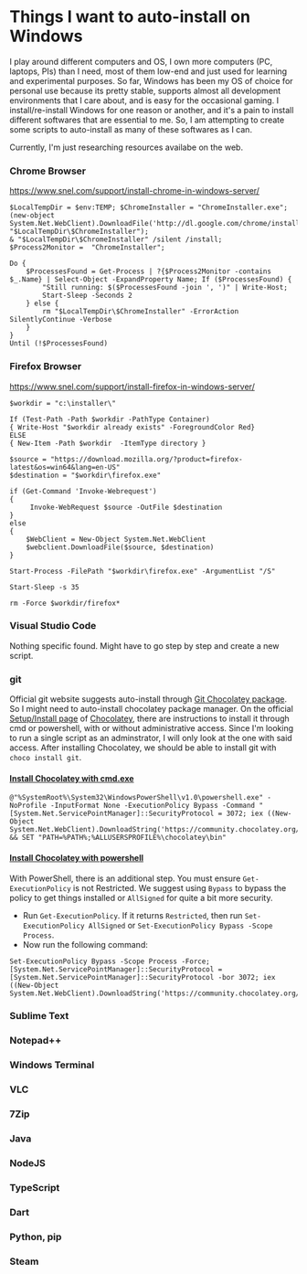 # Things I want to auto-install on Windows
I play around different computers and OS, I own more computers (PC, laptops, PIs) than I need, most of them low-end and just used for learning and experimental purposes. So far, Windows has been my OS of choice for personal use because its pretty stable, supports almost all development environments that I care about, and is easy for the occasional gaming. I install/re-install Windows for one reason or another, and it's a pain to install different softwares that are essential to me. So, I am attempting to create some scripts to auto-install as many of these softwares as I can. 

Currently, I'm just researching resources availabe on the web.

### Chrome Browser
https://www.snel.com/support/install-chrome-in-windows-server/
```shell
$LocalTempDir = $env:TEMP; $ChromeInstaller = "ChromeInstaller.exe"; 
(new-object    System.Net.WebClient).DownloadFile('http://dl.google.com/chrome/install/375.126/chrome_installer.exe', "$LocalTempDir\$ChromeInstaller"); 
& "$LocalTempDir\$ChromeInstaller" /silent /install; 
$Process2Monitor =  "ChromeInstaller";

Do { 
	$ProcessesFound = Get-Process | ?{$Process2Monitor -contains $_.Name} | Select-Object -ExpandProperty Name; If ($ProcessesFound) { 
		"Still running: $($ProcessesFound -join ', ')" | Write-Host; 
		Start-Sleep -Seconds 2 
	} else { 
		rm "$LocalTempDir\$ChromeInstaller" -ErrorAction SilentlyContinue -Verbose 
	} 
} 
Until (!$ProcessesFound)
```
### Firefox Browser
https://www.snel.com/support/install-firefox-in-windows-server/
```shell
$workdir = "c:\installer\"

If (Test-Path -Path $workdir -PathType Container)
{ Write-Host "$workdir already exists" -ForegroundColor Red}
ELSE
{ New-Item -Path $workdir  -ItemType directory }

$source = "https://download.mozilla.org/?product=firefox-latest&os=win64&lang=en-US"
$destination = "$workdir\firefox.exe"

if (Get-Command 'Invoke-Webrequest')
{
     Invoke-WebRequest $source -OutFile $destination
}
else
{
    $WebClient = New-Object System.Net.WebClient
    $webclient.DownloadFile($source, $destination)
}

Start-Process -FilePath "$workdir\firefox.exe" -ArgumentList "/S"

Start-Sleep -s 35

rm -Force $workdir/firefox*
```
### Visual Studio Code
Nothing specific found. Might have to go step by step and create a new script.

### git
Official git website suggests auto-install through [Git Chocolatey package](https://chocolatey.org/packages/git).
So I might need to auto-install chocolatey package manager. On the official [Setup/Install page](https://docs.chocolatey.org/en-us/choco/setup) of [Chocolatey](https://docs.chocolatey.org/en-us/), there are instructions to install it through cmd or powershell, with or without administrative access. Since I'm looking to run a single script as an adminstrator, I will only look at the one with said access. After installing Chocolatey, we should be able to install git with `choco install git`.
#### [Install Chocolatey with cmd.exe](https://docs.chocolatey.org/en-us/choco/setup#install-with-cmd.exe)
```shell
@"%SystemRoot%\System32\WindowsPowerShell\v1.0\powershell.exe" -NoProfile -InputFormat None -ExecutionPolicy Bypass -Command "[System.Net.ServicePointManager]::SecurityProtocol = 3072; iex ((New-Object System.Net.WebClient).DownloadString('https://community.chocolatey.org/install.ps1'))" && SET "PATH=%PATH%;%ALLUSERSPROFILE%\chocolatey\bin"
```
#### [Install Chocolatey with powershell](https://docs.chocolatey.org/en-us/choco/setup#install-with-powershell.exe)
With PowerShell, there is an additional step. You must ensure `Get-ExecutionPolicy` is not Restricted. We suggest using `Bypass` to bypass the policy to get things installed or `AllSigned` for quite a bit more security.
*	Run `Get-ExecutionPolicy`. If it returns `Restricted`, then run `Set-ExecutionPolicy AllSigned` or `Set-ExecutionPolicy Bypass -Scope Process`.
*	Now run the following command:
```shell
Set-ExecutionPolicy Bypass -Scope Process -Force; [System.Net.ServicePointManager]::SecurityProtocol = [System.Net.ServicePointManager]::SecurityProtocol -bor 3072; iex ((New-Object System.Net.WebClient).DownloadString('https://community.chocolatey.org/install.ps1'))
```

### Sublime Text

### Notepad++

### Windows Terminal

### VLC

### 7Zip

### Java

### NodeJS

### TypeScript

### Dart

### Python, pip

### Steam
